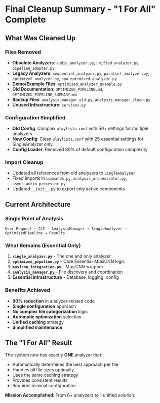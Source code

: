 # Final Cleanup Summary - "1 For All" Complete

## What Was Cleaned Up

### Files Removed
- **Obsolete Analyzers**: `audio_analyzer.py`, `unified_analyzer.py`, `pipeline_adapter.py`
- **Legacy Analyzers**: `sequential_analyzer.py`, `parallel_analyzer.py`, `optimized_analyzer.py`, `cpu_optimized_analyzer.py`
- **Demo/Example Files**: `optimized_analyzer_example.py`
- **Old Documentation**: `OPTIMIZED_PIPELINE.md`, `OPTIMIZED_PIPELINE_SUMMARY.md`
- **Backup Files**: `analysis_manager_old.py`, `analysis_manager_clean.py`
- **Unused Infrastructure**: `services.py`

### Configuration Simplified
- **Old Config**: Complex `playlista.conf` with 50+ settings for multiple analyzers
- **New Config**: Clean `playlista.conf` with 25 essential settings for SingleAnalyzer only
- **Config Loader**: Removed 80% of default configuration complexity

### Import Cleanup
- Updated all references from old analyzers to `SingleAnalyzer`
- Fixed imports in `commands.py`, `analysis_orchestrator.py`, `async_audio_processor.py`
- Updated `__init__.py` to export only active components

## Current Architecture

### Single Point of Analysis
```
User Request → CLI → AnalysisManager → SingleAnalyzer → OptimizedPipeline → Results
```

### What Remains (Essential Only)
1. **`single_analyzer.py`** - The one and only analyzer
2. **`optimized_pipeline.py`** - Core Essentia+MusiCNN logic
3. **`musicnn_integration.py`** - MusiCNN wrapper
4. **`analysis_manager.py`** - File discovery and coordination
5. **Essential infrastructure** - Database, logging, config

### Benefits Achieved
- **90% reduction** in analyzer-related code
- **Single configuration** approach
- **No complex file categorization** logic
- **Automatic optimization** selection
- **Unified caching** strategy
- **Simplified maintenance**

## The "1 For All" Result

The system now has exactly **ONE** analyzer that:
- Automatically determines the best approach per file
- Handles all file sizes optimally
- Uses the same caching strategy
- Provides consistent results
- Requires minimal configuration

**Mission Accomplished**: From 6+ analyzers to 1 unified solution.

